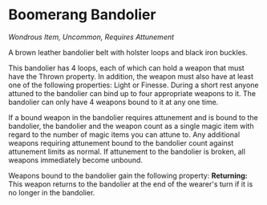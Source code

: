 # Boomerang Bandolier
*Wondrous Item, Uncommon, Requires Attunement*

A brown leather bandolier belt with holster loops and black iron buckles.

This bandolier has 4 loops, each of which can hold a weapon that must have the Thrown property. In addition, the weapon must also have at least one of the following properties: Light or Finesse. During a short rest anyone attuned to the bandolier can bind up to four appropriate weapons to it. The bandolier can only have 4 weapons bound to it at any one time.

If a bound weapon in the bandolier requires attunement and is bound to the bandolier, the bandolier and the weapon count as a single magic item with regard to the number of magic items you can attune to. Any additional weapons requiring attunement bound to the bandolier count against attunement limits as normal. If attunement to the bandolier is broken, all weapons immediately become unbound.

Weapons bound to the bandolier gain the following property:
**Returning:** This weapon returns to the bandolier at the end of the wearer's turn if it is no longer in the bandolier.
